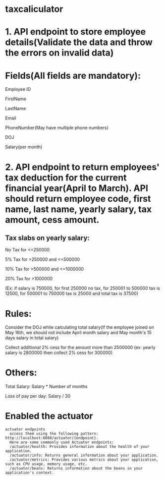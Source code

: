 # taxcaliculator
# 1. API endpoint to store employee details(Validate the data and throw the errors on invalid data)

# Fields(All fields are mandatory):

Employee ID

FirstName

LastName

Email

PhoneNumber(May have multiple phone numbers)

DOJ

Salary(per month)

 

# 2. API endpoint to return employees' tax deduction for the current financial year(April to March). API should return employee code, first name, last name, yearly salary, tax amount, cess amount.

 

## Tax slabs on yearly salary:

No Tax for <=250000

5% Tax for >250000 and <=500000

10% Tax for >500000 and <=1000000

20% Tax for >1000000

  (Ex: if salary is 750000, for first 250000 no tax, for 250001 to 500000 tax is 12500, for 500001 to 750000 tax is 25000 and total tax is 37500)
 

# Rules:

Consider the DOJ while calculating total salary(If the employee joined on May 16th, we should not include April month salary and May month's 15 days salary in total salary)

Collect additional 2% cess for the amount more than 2500000 (ex: yearly salary is 2800000 then collect 2% cess for 300000)


# Others:

Total Salary: Salary * Number of months

Loss of pay per day: Salary / 30

# Enabled the actuator
    actuator endpoints 
      access them using the following pattern: http://localhost:8080/actuator/{endpoint}.
      Here are some commonly used Actuator endpoints:
      /actuator/health: Provides information about the health of your application.
      /actuator/info: Returns general information about your application.
      /actuator/metrics: Provides various metrics about your application, such as CPU usage, memory usage, etc.
      /actuator/beans: Returns information about the beans in your application's context.






